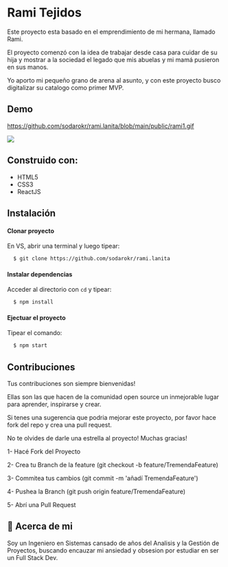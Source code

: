 # Rami Tejidos

Este proyecto esta basado en el emprendimiento de mi hermana, llamado Rami.

El proyecto comenzó con la idea de trabajar desde casa para cuidar de su hija y mostrar a la sociedad el legado que mis abuelas y mi mamá pusieron en sus manos.

Yo aporto mi pequeño grano de arena al asunto, y con este proyecto busco digitalizar su catalogo como primer MVP.

## Demo

https://github.com/sodarokr/rami.lanita/blob/main/public/rami1.gif

<img src="/public/rami1.gif" />

## Construido con:

- HTML5
- CSS3
- ReactJS

## Instalación

#### Clonar proyecto

En VS, abrir una terminal y luego tipear:

```bash
  $ git clone https://github.com/sodarokr/rami.lanita
```

#### Instalar dependencias

Acceder al directorio con `cd` y tipear:

```bash
  $ npm install
```

#### Ejectuar el proyecto

Tipear el comando:

```bash
  $ npm start
```

## Contribuciones

Tus contribuciones son siempre bienvenidas!

Ellas son las que hacen de la comunidad open source un inmejorable lugar para aprender, inspirarse y crear.

Si tenes una sugerencia que podria mejorar este proyecto, por favor hace fork del repo y crea una pull request.

No te olvides de darle una estrella al proyecto!
Muchas gracias!

1- Hacé Fork del Proyecto

2- Crea tu Branch de la feature (git checkout -b feature/TremendaFeature)

3- Commitea tus cambios (git commit -m 'añadí TremendaFeature')

4- Pushea la Branch (git push origin feature/TremendaFeature)

5- Abrí una Pull Request

## 🚀 Acerca de mi

Soy un Ingeniero en Sistemas cansado de años del Analisis y la Gestión de Proyectos, buscando encauzar mi ansiedad y obsesion por estudiar en ser un Full Stack Dev.
